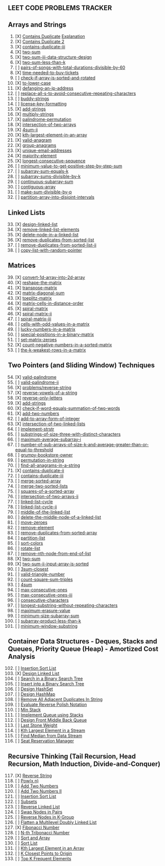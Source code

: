 ## LEET CODE PROBLEMS TRACKER

## Arrays and Strings

1. [X] [Contains Duplicate](https://leetcode.com/problems/contains-duplicate/) [Explanation](https://devcorner.hashnode.dev/series/dsandalgorithms)
2. [X] [Contains Duplicate 2](https://leetcode.com/problems/contains-duplicate-ii/)
3. [X] [contains-duplicate-iii](https://leetcode.com/problems/contains-duplicate-iii/)
4. [X] [two-sum](https://leetcode.com/problems/two-sum/)
5. [X] [two-sum-iii-data-structure-design](https://leetcode.com/problems/two-sum-iii-data-structure-design/)
6. [X] [two-sum-less-than-k](https://leetcode.com/problems/two-sum-less-than-k/)
7. [ ] [pairs-of-songs-with-total-durations-divisible-by-60](https://leetcode.com/problems/pairs-of-songs-with-total-durations-divisible-by-60/)
8. [X] [time-needed-to-buy-tickets](https://leetcode.com/problems/time-needed-to-buy-tickets/)
9. [ ] [check-if-array-is-sorted-and-rotated](https://leetcode.com/problems/check-if-array-is-sorted-and-rotated/)
10. [X] [to-lower-case](https://leetcode.com/problems/to-lower-case/)
11. [X] [defanging-an-ip-address](https://leetcode.com/problems/defanging-an-ip-address/)
12. [ ] [replace-all-s-to-avoid-consecutive-repeating-characters](https://leetcode.com/problems/replace-all-s-to-avoid-consecutive-repeating-characters/)
13. [ ] [buddy-strings](https://leetcode.com/problems/buddy-strings/)
14. [ ] [license-key-formatting](https://leetcode.com/problems/license-key-formatting/)
15. [X] [add-strings](https://leetcode.com/problems/add-strings/)
16. [X] [multiply-strings](https://leetcode.com/problems/multiply-strings/)
17. [X] [palindrome-permutation](https://leetcode.com/problems/palindrome-permutation/)
18. [X] [intersection-of-two-arrays](https://leetcode.com/problems/intersection-of-two-arrays/)
19. [X] [4sum-ii](https://leetcode.com/problems/4sum-ii/)
20. [X] [kth-largest-element-in-an-array](https://leetcode.com/problems/kth-largest-element-in-an-array/)
21. [X] [valid-anagram](https://leetcode.com/problems/valid-anagram/)
22. [X] [group-anagrams](https://leetcode.com/problems/group-anagrams/)
23. [X] [unique-email-addresses](https://leetcode.com/problems/unique-email-addresses/)
24. [X] [majority-element](https://leetcode.com/problems/majority-element/)
25. [X] [longest-consecutive-sequence](https://leetcode.com/problems/longest-consecutive-sequence/)
26. [ ] [minimum-value-to-get-positive-step-by-step-sum](https://leetcode.com/problems/minimum-value-to-get-positive-step-by-step-sum/)
27. [ ] [subarray-sum-equals-k](https://leetcode.com/problems/subarray-sum-equals-k/)
28. [ ] [subarray-sums-divisible-by-k](https://leetcode.com/problems/subarray-sums-divisible-by-k/)
29. [ ] [continuous-subarray-sum](https://leetcode.com/problems/continuous-subarray-sum/)
30. [ ] [contiguous-array](https://leetcode.com/problems/contiguous-array/)
31. [ ] [make-sum-divisible-by-p](https://leetcode.com/problems/make-sum-divisible-by-p/)
32. [ ] [partition-array-into-disjoint-intervals](https://leetcode.com/problems/partition-array-into-disjoint-intervals/)

## Linked Lists

33. [X] [design-linked-list](https://leetcode.com/problems/design-linked-list/)
34. [X] [remove-linked-list-elements](https://leetcode.com/problems/remove-linked-list-elements/)
35. [X] [delete-node-in-a-linked-list](https://leetcode.com/problems/delete-node-in-a-linked-list/)
36. [X] [remove-duplicates-from-sorted-list](https://leetcode.com/problems/remove-duplicates-from-sorted-list/)
37. [ ] [remove-duplicates-from-sorted-list-ii](https://leetcode.com/problems/remove-duplicates-from-sorted-list-ii/)
38. [ ] [copy-list-with-random-pointer](https://leetcode.com/problems/copy-list-with-random-pointer/)

## Matrices

39. [X] [convert-1d-array-into-2d-array](https://leetcode.com/problems/convert-1d-array-into-2d-array/)
40. [X] [reshape-the-matrix](https://leetcode.com/problems/reshape-the-matrix/)
41. [X] [transpose-matrix](https://leetcode.com/problems/transpose-matrix/)
42. [X] [matrix-diagonal-sum](https://leetcode.com/problems/matrix-diagonal-sum/)
43. [X] [toeplitz-matrix](https://leetcode.com/problems/toeplitz-matrix/)
44. [X] [matrix-cells-in-distance-order](https://leetcode.com/problems/matrix-cells-in-distance-order/)
45. [X] [spiral-matrix](https://leetcode.com/problems/spiral-matrix/)
46. [X] [spiral-matrix-ii](https://leetcode.com/problems/spiral-matrix-ii/)
47. [ ] [spiral-matrix-iii](https://leetcode.com/problems/spiral-matrix-iii/)
48. [ ] [cells-with-odd-values-in-a-matrix](https://leetcode.com/problems/cells-with-odd-values-in-a-matrix/)
49. [ ] [lucky-numbers-in-a-matrix](https://leetcode.com/problems/lucky-numbers-in-a-matrix/)
50. [ ] [special-positions-in-a-binary-matrix](https://leetcode.com/problems/special-positions-in-a-binary-matrix/)
51. [ ] [set-matrix-zeroes](https://leetcode.com/problems/set-matrix-zeroes/)
52. [X] [count-negative-numbers-in-a-sorted-matrix](https://leetcode.com/problems/count-negative-numbers-in-a-sorted-matrix/)
53. [ ] [the-k-weakest-rows-in-a-matrix](https://leetcode.com/problems/the-k-weakest-rows-in-a-matrix/)

## Two Pointers (and Sliding Window) Techniques

54. [X] [valid-palindrome](https://leetcode.com/problems/valid-palindrome/)
55. [ ] [valid-palindrome-ii](https://leetcode.com/problems/valid-palindrome-ii/)
56. [X] [problems/reverse-string](https://leetcode.com/problems/reverse-string/)
57. [X] [reverse-vowels-of-a-string](https://leetcode.com/problems/reverse-vowels-of-a-string/)
58. [X] [reverse-only-letters](https://leetcode.com/problems/reverse-only-letters/)
59. [X] [add-strings](https://leetcode.com/problems/add-strings/)
60. [X] [check-if-word-equals-summation-of-two-words](https://leetcode.com/problems/check-if-word-equals-summation-of-two-words/)
61. [X] [add-two-numbers](https://leetcode.com/problems/add-two-numbers/)
62. [ ] [add-to-array-form-of-integer](https://leetcode.com/problems/add-to-array-form-of-integer/)
63. [X] [intersection-of-two-linked-lists](https://leetcode.com/problems/intersection-of-two-linked-lists/)
64. [ ] [implement-strstr](https://leetcode.com/problems/implement-strstr/)
65. [ ] [substrings-of-size-three-with-distinct-characters](https://leetcode.com/problems/substrings-of-size-three-with-distinct-characters/)
66. [ ] [maximum-average-subarray-i](https://leetcode.com/problems/maximum-average-subarray-i/)
67. [ ] [number-of-sub-arrays-of-size-k-and-average-greater-than-or-equal-to-threshold](https://leetcode.com/problems/number-of-sub-arrays-of-size-k-and-average-greater-than-or-equal-to-threshold/)
68. [ ] [grumpy-bookstore-owner](https://leetcode.com/problems/grumpy-bookstore-owner/)
69. [ ] [permutation-in-string](https://leetcode.com/problems/permutation-in-string/)
70. [ ] [find-all-anagrams-in-a-string](https://leetcode.com/problems/find-all-anagrams-in-a-string/)
71. [X] [contains-duplicate-ii](https://leetcode.com/problems/contains-duplicate-ii/)
72. [ ] [contains-duplicate-iii](https://leetcode.com/problems/contains-duplicate-iii/)
73. [ ] [merge-sorted-array](https://leetcode.com/problems/merge-sorted-array/)
74. [ ] [merge-two-sorted-lists](https://leetcode.com/problems/merge-two-sorted-lists/)
75. [ ] [squares-of-a-sorted-array](https://leetcode.com/problems/squares-of-a-sorted-array/)
76. [ ] [intersection-of-two-arrays-ii](https://leetcode.com/problems/intersection-of-two-arrays-ii/)
77. [ ] [linked-list-cycle](https://leetcode.com/problems/linked-list-cycle/)
78. [ ] [linked-list-cycle-ii](https://leetcode.com/problems/linked-list-cycle-ii/)
79. [ ] [middle-of-the-linked-list](https://leetcode.com/problems/middle-of-the-linked-list/)
80. [ ] [delete-the-middle-node-of-a-linked-list](https://leetcode.com/problems/delete-the-middle-node-of-a-linked-list/)
81. [ ] [move-zeroes](https://leetcode.com/problems/move-zeroes/)
82. [ ] [remove-element](https://leetcode.com/problems/remove-element/)
83. [ ] [remove-duplicates-from-sorted-array](https://leetcode.com/problems/remove-duplicates-from-sorted-array/)
84. [ ] [partition-list](https://leetcode.com/problems/partition-list/)
85. [ ] [sort-colors](https://leetcode.com/problems/sort-colors/)
86. [ ] [rotate-list](https://leetcode.com/problems/rotate-list/)
87. [ ] [remove-nth-node-from-end-of-list](https://leetcode.com/problems/remove-nth-node-from-end-of-list/)
88. [X] [two-sum](https://leetcode.com/problems/two-sum/)
89. [X] [two-sum-ii-input-array-is-sorted](https://leetcode.com/problems/two-sum-ii-input-array-is-sorted/)
90. [ ] [3sum-closest](https://leetcode.com/problems/3sum-closest/)
91. [ ] [valid-triangle-number](https://leetcode.com/problems/valid-triangle-number/)
92. [ ] [count-square-sum-triples](https://leetcode.com/problems/count-square-sum-triples/)
93. [ ] [4sum](https://leetcode.com/problems/4sum/)
94. [ ] [max-consecutive-ones](https://leetcode.com/problems/max-consecutive-ones)
95. [ ] [max-consecutive-ones-iii](https://leetcode.com/problems/max-consecutive-ones-iii/)
96. [ ] [consecutive-characters](https://leetcode.com/problems/consecutive-characters/)
97. [ ] [longest-substring-without-repeating-characters](https://leetcode.com/problems/longest-substring-without-repeating-characters/)
98. [ ] [maximum-erasure-value](https://leetcode.com/problems/maximum-erasure-value/)
99. [ ] [minimum-size-subarray-sum](https://leetcode.com/problems/minimum-size-subarray-sum/)
100. [ ] [subarray-product-less-than-k](https://leetcode.com/problems/subarray-product-less-than-k/)
101. [ ] [minimum-window-substring](https://leetcode.com/problems/minimum-window-substring/)

## Container Data Structures - Deques, Stacks and Queues, Priority Queue (Heap) - Amortized Cost Analysis

102. [ ] [Insertion Sort List](https://leetcode.com/problems/insertion-sort-list/)
103. [X] [Design Linked List](https://leetcode.com/problems/design-linked-list/)
104. [ ] [Search in a Binary Search Tree](https://leetcode.com/problems/search-in-a-binary-search-tree)
105. [ ] [Insert intp a Binary Search Tree](https://leetcode.com/problems/insert-into-a-binary-search-tree)
106. [ ] [Design HashSet](https://leetcode.com/problems/design-hashset/)
107. [ ] [Design HashMap](https://leetcode.com/problems/design-hashmap/)
108. [ ] [Remove All Adjacent Duplicates In String](https://leetcode.com/problems/remove-all-adjacent-duplicates-in-string/)
109. [ ] [Evaluate Reverse Polish Notation](https://leetcode.com/problems/evaluate-reverse-polish-notation/)
110. [ ] [Min Stack](https://leetcode.com/problems/min-stack)
111. [ ] [Implement Queue using Stacks](https://leetcode.com/problems/implement-queue-using-stacks/)
112. [ ] [Design Front Middle Back Queue](https://leetcode.com/problems/design-front-middle-back-queue/)
113. [ ] [Last Stone Weight](https://leetcode.com/problems/last-stone-weight/)
114. [ ] [Kth Largest Element in a Stream](https://leetcode.com/problems/kth-largest-element-in-a-stream/)
115. [ ] [Find Median from Data Stream](https://leetcode.com/problems/find-median-from-data-stream/)
116. [ ] [Seat Reservation Manager](https://leetcode.com/problems/seat-reservation-manager/)

## Recursive Thinking (Tail Recursion, Head Recursion, Math Induction, Divide-and-Conquer)

117. [X] [Reverse String](https://leetcode.com/problems/reverse-string/)
118. [ ] [Pow(x,n)](https://leetcode.com/problems/powx-n/)
119. [ ] [Add Two Numbers](https://leetcode.com/problems/add-two-numbers/)
120. [ ] [Add Two Numbers II](https://leetcode.com/problems/add-two-numbers-ii/)
121. [ ] [Insertion Sort List](https://leetcode.com/problems/insertion-sort-list/)
122. [ ] [Subsets](https://leetcode.com/problems/subsets/)
123. [ ] [Reverse Linked List](https://leetcode.com/problems/reverse-linked-list/)
124. [ ] [Swap Nodes in Pairs](https://leetcode.com/problems/swap-nodes-in-pairs/)
125. [ ] [Reverse Nodes in K-Group](https://leetcode.com/problems/reverse-nodes-in-k-group/)
126. [ ] [Flatten a Multilevel Doubly Linked List](https://leetcode.com/problems/flatten-a-multilevel-doubly-linked-list/)
127. [X] [Fibonacci Number](https://leetcode.com/problems/fibonacci-number/)
128. [ ] [N-th Tribonacci Number](https://leetcode.com/problems/n-th-tribonacci-number/)
129. [ ] [Sort and Array](https://leetcode.com/problems/sort-an-array)
130. [ ] [Sort List](https://leetcode.com/problems/sort-list/)
131. [ ] [Kth Largest Element in an Array](https://leetcode.com/problems/kth-largest-element-in-an-array/)
132. [ ] [K Closest Points to Origin](https://leetcode.com/problems/k-closest-points-to-origin/)
133. [ ] [Top K Frequent Elements](https://leetcode.com/problems/top-k-frequent-elements/)